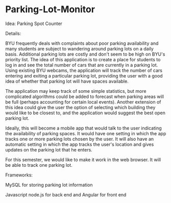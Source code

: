 Parking-Lot-Monitor
===================
Idea: Parking Spot Counter

Details:

BYU frequently deals with complaints about poor parking availability and many students are 	subject to wandering around parking lots on a daily basis. 	Additional parking lots are costly and don't seem to be high on 	BYU's priority list.
The idea of this application is to create a place for students to log in and see the total number of cars that are currently in a parking lot. Using existing BYU 	webcams, the application will track the number of cars entering and exiting a particular parking lot, providing the user with a good idea of whether that parking lot will have spaces available.

The application may keep track of some simple statistics, but more complicated algorithms could be added to forecast when parking areas will be full (perhaps accounting for certain local events).
Another extension of this idea could give the user the option of selecting which building they would like to be closest to, and the application would suggest the best open parking lot.

Ideally, this will become a mobile app that would talk to the user indicating the availability of parking spaces. It would have one setting in which the app tracks one or more parking lots chosen by the user. It will also have an automatic setting in which the app tracks the user's location and gives updates on the parking lot that he enters. 

For this semester, we would like to make it work in the web browser. It will be able to track one parking lot.

Frameworks: 

MySQL for storing parking lot information

Javascript node.js for back end and Angular for front end
